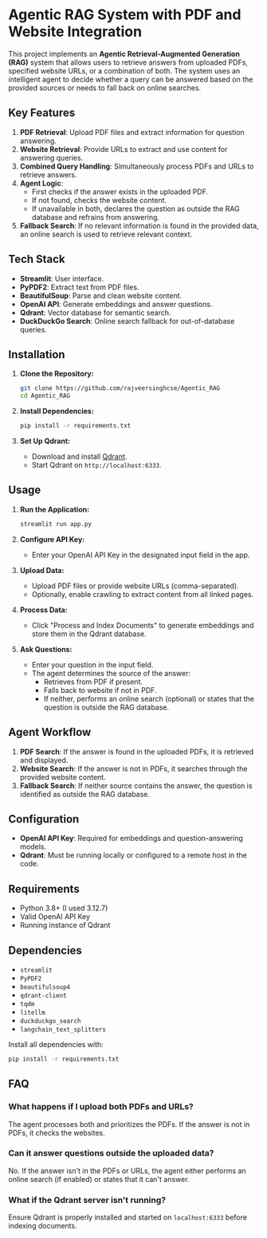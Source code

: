 # Agentic RAG System with PDF and Website Integration

This project implements an **Agentic Retrieval-Augmented Generation (RAG)** system that allows users to retrieve answers from uploaded PDFs, specified website URLs, or a combination of both. The system uses an intelligent agent to decide whether a query can be answered based on the provided sources or needs to fall back on online searches.

## Key Features

1. **PDF Retrieval**: Upload PDF files and extract information for question answering.
2. **Website Retrieval**: Provide URLs to extract and use content for answering queries.
3. **Combined Query Handling**: Simultaneously process PDFs and URLs to retrieve answers.
4. **Agent Logic**: 
    - First checks if the answer exists in the uploaded PDF.
    - If not found, checks the website content.
    - If unavailable in both, declares the question as outside the RAG database and refrains from answering.
5. **Fallback Search**: If no relevant information is found in the provided data, an online search is used to retrieve relevant context.

## Tech Stack

- **Streamlit**: User interface.
- **PyPDF2**: Extract text from PDF files.
- **BeautifulSoup**: Parse and clean website content.
- **OpenAI API**: Generate embeddings and answer questions.
- **Qdrant**: Vector database for semantic search.
- **DuckDuckGo Search**: Online search fallback for out-of-database queries.

## Installation

1. **Clone the Repository:**
    ```bash
    git clone https://github.com/rajveersinghcse/Agentic_RAG
    cd Agentic_RAG
    ```

2. **Install Dependencies:**
    ```bash
    pip install -r requirements.txt
    ```

3. **Set Up Qdrant:**
    - Download and install [Qdrant](https://qdrant.tech/documentation/quick_start/).
    - Start Qdrant on `http://localhost:6333`.

## Usage

1. **Run the Application:**
    ```bash
    streamlit run app.py
    ```

2. **Configure API Key:**
   - Enter your OpenAI API Key in the designated input field in the app.

3. **Upload Data:**
   - Upload PDF files or provide website URLs (comma-separated).
   - Optionally, enable crawling to extract content from all linked pages.

4. **Process Data:**
   - Click "Process and Index Documents" to generate embeddings and store them in the Qdrant database.

5. **Ask Questions:**
   - Enter your question in the input field.
   - The agent determines the source of the answer:
       - Retrieves from PDF if present.
       - Falls back to website if not in PDF.
       - If neither, performs an online search (optional) or states that the question is outside the RAG database.

## Agent Workflow

1. **PDF Search**: If the answer is found in the uploaded PDFs, it is retrieved and displayed.
2. **Website Search**: If the answer is not in PDFs, it searches through the provided website content.
3. **Fallback Search**: If neither source contains the answer, the question is identified as outside the RAG database.

## Configuration

- **OpenAI API Key**: Required for embeddings and question-answering models.
- **Qdrant**: Must be running locally or configured to a remote host in the code.

## Requirements
- Python 3.8+ (I used 3.12.7)
- Valid OpenAI API Key
- Running instance of Qdrant

## Dependencies

- `streamlit`
- `PyPDF2`
- `beautifulsoup4`
- `qdrant-client`
- `tqdm`
- `litellm`
- `duckduckgo_search`
- `langchain_text_splitters`

Install all dependencies with:
```bash
pip install -r requirements.txt
```


## FAQ

### What happens if I upload both PDFs and URLs?
The agent processes both and prioritizes the PDFs. If the answer is not in PDFs, it checks the websites.

### Can it answer questions outside the uploaded data?
No. If the answer isn't in the PDFs or URLs, the agent either performs an online search (if enabled) or states that it can't answer.

### What if the Qdrant server isn't running?
Ensure Qdrant is properly installed and started on `localhost:6333` before indexing documents.
